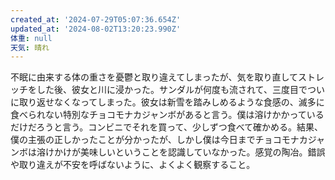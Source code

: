 ```yaml
---
created_at: '2024-07-29T05:07:36.654Z'
updated_at: '2024-08-02T13:20:23.990Z'
体重: null
天気: 晴れ
---
```


不眠に由来する体の重さを憂鬱と取り違えてしまったが、気を取り直してストレッチをした後、彼女と川に浸かった。サンダルが何度も流されて、三度目でついに取り返せなくなってしまった。彼女は新雪を踏みしめるような食感の、滅多に食べられない特別なチョコモナカジャンボがあると言う。僕は溶けかかっているだけだろうと言う。コンビニでそれを買って、少しずつ食べて確かめる。結果、僕の主張の正しかったことが分かったが、しかし僕は今日までチョコモナカジャンボは溶けかけが美味しいということを認識していなかった。感覚の陶冶。錯誤や取り違えが不安を呼ばないように、よくよく観察すること。
